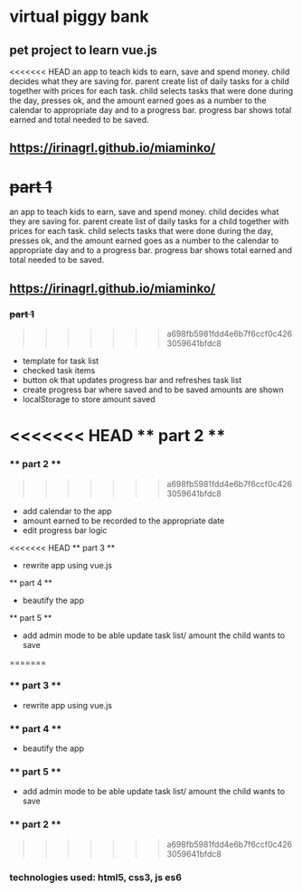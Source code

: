 # virtual piggy bank

## pet project to learn vue.js
<<<<<<< HEAD
 an app to teach kids to earn, save and spend money. child decides what they are saving for. parent create list of daily tasks for a child together with prices for each task. child selects tasks that were done during the day, presses ok, and the amount earned goes as a number to the calendar to appropriate day and to a progress bar. progress bar shows total earned and total needed to be saved.

## https://irinagrl.github.io/miaminko/

~~part 1~~
=======
an app to teach kids to earn, save and spend money. child decides what they are saving for. parent create list of daily tasks for a child together with prices for each task. child selects tasks that were done during the day, presses ok, and the amount earned goes as a number to the calendar to appropriate day and to a progress bar. progress bar shows total earned and total needed to be saved.

## https://irinagrl.github.io/miaminko/

### ~~part 1~~
>>>>>>> a698fb5981fdd4e6b7f6ccf0c4263059641bfdc8
* template for task list 
* checked task items
* button ok that updates progress bar and refreshes task list
* create progress bar where saved and to be saved amounts are shown
* localStorage to store amount saved

<<<<<<< HEAD
** part 2 **
=======
### ** part 2 **
>>>>>>> a698fb5981fdd4e6b7f6ccf0c4263059641bfdc8
* add calendar to the app
* amount earned to be recorded to the appropriate date
* edit progress bar logic

<<<<<<< HEAD
** part 3 **
* rewrite app using vue.js

** part 4 **
* beautify the app

** part 5 **
* add admin mode to be able update task list/ amount the child wants to save

=======
### ** part 3 **
* rewrite app using vue.js

### ** part 4 **
* beautify the app

### ** part 5 **
* add admin mode to be able update task list/ amount the child wants to save

### ** part 2 **

>>>>>>> a698fb5981fdd4e6b7f6ccf0c4263059641bfdc8
### technologies used: html5, css3, js es6
